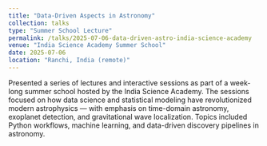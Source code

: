 ```yaml
---
title: "Data-Driven Aspects in Astronomy"
collection: talks
type: "Summer School Lecture"
permalink: /talks/2025-07-06-data-driven-astro-india-science-academy
venue: "India Science Academy Summer School"
date: 2025-07-06
location: "Ranchi, India (remote)"
---
```


Presented a series of lectures and interactive sessions as part of a week-long summer school hosted by the India Science Academy. The sessions focused on how data science and statistical modeling have revolutionized modern astrophysics — with emphasis on time-domain astronomy, exoplanet detection, and gravitational wave localization. Topics included Python workflows, machine learning, and data-driven discovery pipelines in astronomy.
